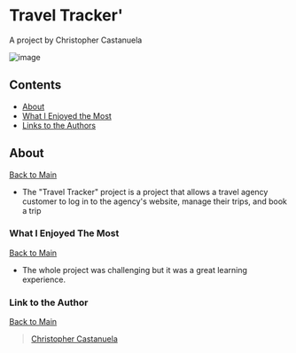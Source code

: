 <a name="mainContents"></a>
# Travel Tracker'
A project by Christopher Castanuela

![image]('src/images/App.png')

## Contents 
* [About](#about)
* [What I Enjoyed the Most](#wwetm)
* [Links to the Authors](#ltta)

## About 

<a name="about"></a>

[Back to Main](#mainContents)
<ul>
    <li>The "Travel Tracker" project is a project that allows a travel agency customer to log in to the agency's website, manage their trips, and book a trip</li>
</ul>

### What I Enjoyed The Most

<a name="wwetm"></a>

[Back to Main](#mainContents)
<ul>
    <li>The whole project was challenging but it was a great learning experience.</li>
</ul>

### Link to the Author

<a name="ltta"></a>

[Back to Main](#mainContents)

> [Christopher Castanuela](https://github.com/Chriscastanuela?tab=repositories)<br>

<!-- ## Deploying to GitHub Pages

_If you are finished with the functionality and testing of your project_, then you can consider deploying your project to the web! This way anyone can play it without cloning down your repo.

[GitHub Pages](https://pages.github.com/) is a great way to deploy your project to the web. Don't worry about this until your project is free of bugs and well tested!

If you _are_ done, you can follow [this procedure](./gh-pages-procedure.md) to get your project live on GitHub Pages. -->
